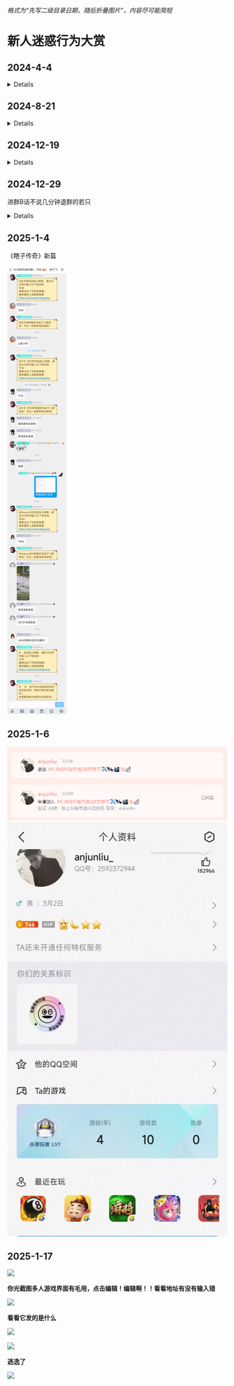 *格式为“先写二级目录日期，随后折叠图片”，内容尽可能简短*

# 新人迷惑行为大赏

## 2024-4-4

<details>

![](/others/弱智新人整合/20240404/1.jpeg)

</details>

## 2024-8-21

<details>

![](/others/弱智新人整合/20240821/1.jpeg)

![](/others/弱智新人整合/20240821/2.png)

</details>

## 2024-12-19

<details>

![](/others/弱智新人整合/20241219/0.jpg)

![](/others/弱智新人整合/20241219/1.png)

![](/others/弱智新人整合/20241219/2.png)

</details>

## 2024-12-29

进群B话不说几分钟退群的若只

<details>

![](/others/弱智新人整合/20241229/0.png)

![](/others/弱智新人整合/20241229/1.png)

</details>

## 2025-1-4

《瞎子传奇》新篇

![](/others/弱智新人整合/20250104/1.jpg)

## 2025-1-6

![](/others/弱智新人整合/20250106/1.png)
![](/others/弱智新人整合/20250106/2.jpg)

## 2025-1-17

![](/others/弱智新人整合/QQ.jpg)

**你光截图多人游戏界面有毛用，点击编辑！编辑啊！！看看地址有没有输入错**

![](/others/弱智新人整合/聊天记录.png)

**看看它发的是什么**

![](/others/弱智新人整合/1.png)

![](/others/弱智新人整合/2.png)

**逃逸了**

![](/others/弱智新人整合/逃逸了.png)
